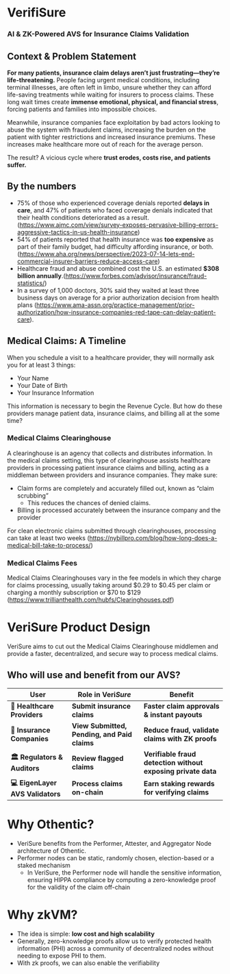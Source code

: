 # **VerifiSure**

### **AI & ZK-Powered AVS for Insurance Claims Validation**

## **Context & Problem Statement**

**For many patients, insurance claim delays aren’t just frustrating—they’re life-threatening.** People facing urgent medical conditions, including terminal illnesses, are often left in limbo, unsure whether they can afford life-saving treatments while waiting for insurers to process claims. These long wait times create **immense emotional, physical, and financial stress**, forcing patients and families into impossible choices.

Meanwhile, insurance companies face exploitation by bad actors looking to abuse the system with fraudulent claims, increasing the burden on the patient with tighter restrictions and increased insurance premiums. These increases make healthcare more out of reach for the average person.

The result? A vicious cycle where **trust erodes, costs rise, and patients suffer.**

## By the numbers

- 75% of those who experienced coverage denials reported **delays in care**, and 47% of patients who faced coverage denials indicated that their health conditions deteriorated as a result. (https://www.ajmc.com/view/survey-exposes-pervasive-billing-errors-aggressive-tactics-in-us-health-insurance)
- 54% of patients reported that health insurance was **too expensive** as part of their family budget, had difficulty affording insurance, or both. (https://www.aha.org/news/perspective/2023-07-14-lets-end-commercial-insurer-barriers-reduce-access-care)
- Healthcare fraud and abuse combined cost the U.S. an estimated **$308 billion annually**.(https://www.forbes.com/advisor/insurance/fraud-statistics/)
- In a survey of 1,000 doctors, 30% said they waited at least three business days on average for a prior authorization decision from health plans (https://www.ama-assn.org/practice-management/prior-authorization/how-insurance-companies-red-tape-can-delay-patient-care).

## Medical Claims: A Timeline

When you schedule a visit to a healthcare provider, they will normally ask you for at least 3 things:

- Your Name
- Your Date of Birth
- Your Insurance Information

This information is necessary to begin the Revenue Cycle. But how do these providers manage patient data, insurance claims, and billing all at the some time?

### Medical Claims Clearinghouse

A clearinghouse is an agency that collects and distributes information. In the medical claims setting, this type of clearinghouse assists healthcare providers in processing patient insurance claims and billing, acting as a middleman between providers and insurance companies. They make sure:

- Claim forms are completely and accurately filled out, known as “claim scrubbing”
    - This reduces the chances of denied claims.
- Billing is processed accurately between the insurance company and the provider

For clean electronic claims submitted through clearinghouses, processing can take at least two weeks (https://nybillpro.com/blog/how-long-does-a-medical-bill-take-to-process/)

### Medical Claims Fees

Medical Claims Clearinghouses vary in the fee models in which they charge for claims processing, usually taking around $0.29 to $0.45 per claim or charging a monthly subscription or $70 to $129 (https://www.trillianthealth.com/hubfs/Clearinghouses.pdf)

# VeriSure Product Design

VeriSure aims to cut out the Medical Claims Clearinghouse middlemen and provide a faster, decentralized, and secure way to process medical claims.

## Who will use and benefit from our AVS?

| **User** | **Role in Veri*Sure*** | **Benefit** |
| --- | --- | --- |
| **🏥 Healthcare Providers** | **Submit insurance claims** | **Faster claim approvals & instant payouts** |
| **🏦 Insurance Companies** | **View Submitted, Pending, and Paid claims** | **Reduce fraud, validate claims with ZK proofs** |
| **🏛️ Regulators & Auditors** | **Review flagged claims** | **Verifiable fraud detection without exposing private data** |
| **💻 EigenLayer AVS Validators** | **Process claims on-chain** | **Earn staking rewards for verifying claims** |

# Why Othentic?

- VeriSure benefits from the Performer, Attester, and Aggregator Node architecture of Othentic.
- Performer nodes can be static, randomly chosen, election-based or a staked mechanism
    - In VeriSure, the Performer node will handle the sensitive information, ensuring HIPPA compliance by computing a zero-knowledge proof for the validity of the claim off-chain

# Why zkVM?

- The idea is simple: **low cost and high scalability**
- Generally, zero-knowledge proofs allow us to verify protected health information (PHI) across a community of decentralized nodes without needing to expose PHI to them.
- With zk proofs, we can also enable the verifiability